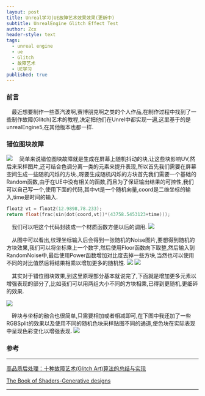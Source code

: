 ```yaml
---
layout: post
title: Unreal学习|UE故障艺术效果效果(更新中)
subtitle: UnrealEngine Glitch Effect Test
author: Zcx
header-style: text
tags:
  - unreal engine
  - ue
  - Glitch
  - 故障艺术
  - UE学习
published: true
---
```

### 前言
&ensp;&ensp;最近想要制作一些蒸汽波啊,赛博朋克啊之类的个人作品,在制作过程中找到了一些制作故障(Glitch)艺术的教程,决定把他们在Unrel中都实现一遍,这里基于的是unrealEngine5,在其他版本也都一样.
### 错位图块故障
![]({{site.baseurl}}/img/Post/2022-09-27-UE-Glitch-Effect/PIC_1.gif)
&ensp;&ensp;简单来说错位图块故障就是生成在屏幕上随机抖动的块,让这些块影响UV,然后来采样图片,还可结合色调分离一类的元素来提升表现,所以首先我们需要在屏幕空间生成一些随机闪烁的方块.,呀要生成随机闪烁的方块首先我们需要一个基础的Random函数,由于在UE中没有相关的函数,而且为了保证输出结果的可控性,我们可以自己写一个,使用下面的代码,其中vt是一个随机向量,coord是二维坐标的输入,time是时间的输入.
````cpp
float2 vt = float2(12.9898,78.233);
return float(frac(sin(dot(coord,vt))*(43758.5453123+time)));
````
&ensp;&ensp;我们可以吧这个代码封装成一个材质函数方便以后的调用.
![]({{site.baseurl}}/img/Post/2022-09-27-UE-Glitch-Effect/PIC_2.jpg)

&ensp;&ensp;从图中可以看出,纹理坐标输入后会得到一张随机的Noise图片,要想得到随机的方块效果,我们可以将坐标乘上一个数字,然后使用Floor函数向下取整,然后输入到RandomNoise中,最后使用Power函数增加对比度去掉一些方块,当然也可以使用不同的对比值然后将结果相乘以增加更多的随机性.
![]({{site.baseurl}}/img/Post/2022-09-27-UE-Glitch-Effect/PIC_3.jpg)
![]({{site.baseurl}}/img/Post/2022-09-27-UE-Glitch-Effect/PIC_4.jpg)

&ensp;&ensp;其实对于错位图块效果,到这里原理部分基本就说完了,下面就是增加更多元素以增强表现的部分了,比如我们可以用两组大小不同的方块相乘,已得到更随机,更细碎的效果.

![]({{site.baseurl}}/img/Post/2022-09-27-UE-Glitch-Effect/PIC_5.jpg)

&ensp;&ensp;碎块与坐标的融合也很简单,只需要相加或者相减即可,在下图中我还加了一些RGBSplit的效果以及使用不同的随机色块采样贴图不同的通道,使色块在实际表现中呈现色彩变化以增强表现.
![]({{site.baseurl}}/img/Post/2022-09-27-UE-Glitch-Effect/PIC_6.jpg)

### 参考
------------------------------------------------------------------------------------------------


[高品质后处理：十种故障艺术(Glitch Art)算法的总结与实现](https://zhuanlan.zhihu.com/p/148256756)

[The Book of Shaders-Generative designs](https://thebookofshaders.com/10/)

------------------------------------------------------------------------------------------------

